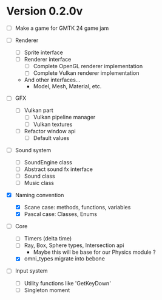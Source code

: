 # Version 0.2.0v

- [ ] Make a game for GMTK 24 game jam

- [ ] Renderer
    - [ ] Sprite interface
    - [ ] Renderer interface
        - [ ] Complete OpenGL renderer implementation
        - [ ] Complete Vulkan renderer implementation
    - And other interfaces...
        - Model, Mesh, Material, etc.

- [ ] GFX
    - [ ] Vulkan part
        - [ ] Vulkan pipeline manager
        - [ ] Vulkan textures
    - [ ] Refactor window api
        - [ ] Default values

- [ ] Sound system
    - [ ] SoundEngine class
    - [ ] Abstract sound fx interface
    - [ ] Sound class
    - [ ] Music class

- [x] Naming convention
    - [x] Scane case: methods, functions, variables
    - [x] Pascal case: Classes, Enums

- [ ] Core
    - [ ] Timers (delta time) 
    - [ ] Ray, Box, Sphere types, Intersection api
        - Maybe this will be base for our Physics module ?
    - [x] omni_types migrate into bebone

- [ ] Input system
    - [ ] Utility functions like 'GetKeyDown'
    - [ ] Singleton moment    